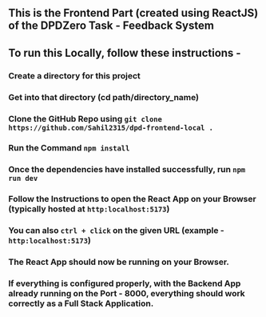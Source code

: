 ## This is the Frontend Part (created using ReactJS) of the DPDZero Task - Feedback System 
## To run this Locally, follow these instructions -
### Create a directory for this project
### Get into that directory (cd path/directory_name)
### Clone the GitHub Repo using `git clone https://github.com/Sahil2315/dpd-frontend-local . `
### Run the Command `npm install`
### Once the dependencies have installed successfully, run `npm run dev`
### Follow the Instructions to open the React App on your Browser (typically hosted at `http:localhost:5173`)
### You can also `ctrl + click` on the given URL (example - `http:localhost:5173`)
### The React App should now be running on your Browser.
### If everything is configured properly, with the Backend App already running on the Port - 8000, everything should work correctly as a Full Stack Application.
